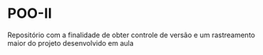 # POO-II
Repositório com a finalidade de obter controle de versão e um rastreamento maior do projeto desenvolvido em aula 
